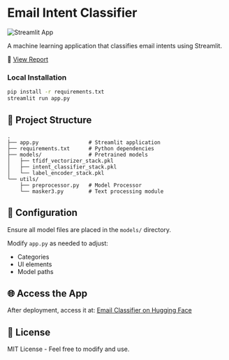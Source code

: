 # Email Intent Classifier

![Streamlit App](https://img.shields.io/badge/Streamlit-FF4B4B?style=for-the-badge&logo=Streamlit&logoColor=white)

A machine learning application that classifies email intents using Streamlit.

📄 [View Report](https://drive.google.com/file/d/1b3kkjcUpzdoDfwNLDybKzrbcWz4hKQ0B/view?usp=sharing)

### Local Installation
```bash
pip install -r requirements.txt
streamlit run app.py
```

## 📂 Project Structure

```
.
├── app.py                # Streamlit application
├── requirements.txt      # Python dependencies
├── models/               # Pretrained models
│   ├── tfidf_vectorizer_stack.pkl
│   ├── intent_classifier_stack.pkl
│   └── label_encoder_stack.pkl
└── utils/
    ├── preprocessor.py   # Model Processor
    └── masker3.py        # Text processing module
```

## 🔧 Configuration

Ensure all model files are placed in the `models/` directory.

Modify `app.py` as needed to adjust:
- Categories
- UI elements
- Model paths

## 🌐 Access the App

After deployment, access it at:
[Email Classifier on Hugging Face](https://huggingface.co/spaces/VGreatVig07/Email_Classifier)

## 📝 License

MIT License - Feel free to modify and use.
